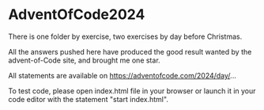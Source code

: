 # AdventOfCode2024

There is one folder by exercise, two exercises by day before Christmas.

All the answers pushed here have produced the good result wanted by the advent-of-Code site, and brought me one star.

All statements are available on https://adventofcode.com/2024/day/...

To test code, please open index.html file in your browser or launch it in your code editor with the statement "start index.html".
